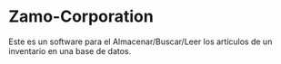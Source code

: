 # Zamo-Corporation
Este es un software para el Almacenar/Buscar/Leer los artículos de un inventario en una base de datos.
